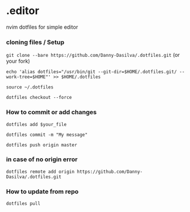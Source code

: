 # .editor

nvim dotfiles for simple editor


### cloning files / Setup

`git clone --bare https://github.com/Danny-Dasilva/.dotfiles.git` (or your fork)

`echo 'alias dotfiles="/usr/bin/git --git-dir=$HOME/.dotfiles.git/ --work-tree=$HOME"' >> $HOME/.dotfiles`

`source ~/.dotfiles `

`dotfiles checkout --force`


### How to commit or add changes

`dotfiles add $your_file `

`dotfiles commit -m "My message"`


`dotfiles push origin master`


### in case of no origin error

`dotfiles remote add origin https://github.com/Danny-Dasilva/.dotfiles.git`


### How to update from repo
`dotfiles pull`

